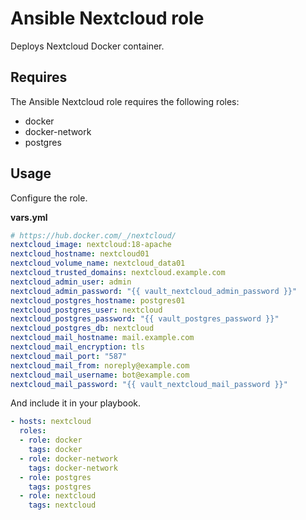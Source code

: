 # Ansible Nextcloud role

Deploys Nextcloud Docker container.

## Requires

The Ansible Nextcloud role requires the following roles:

* docker
* docker-network
* postgres

## Usage

Configure the role.

**vars.yml**

```yml
# https://hub.docker.com/_/nextcloud/
nextcloud_image: nextcloud:18-apache
nextcloud_hostname: nextcloud01
nextcloud_volume_name: nextcloud_data01
nextcloud_trusted_domains: nextcloud.example.com
nextcloud_admin_user: admin
nextcloud_admin_password: "{{ vault_nextcloud_admin_password }}"
nextcloud_postgres_hostname: postgres01
nextcloud_postgres_user: nextcloud
nextcloud_postgres_password: "{{ vault_postgres_password }}"
nextcloud_postgres_db: nextcloud
nextcloud_mail_hostname: mail.example.com
nextcloud_mail_encryption: tls
nextcloud_mail_port: "587"
nextcloud_mail_from: noreply@example.com
nextcloud_mail_username: bot@example.com
nextcloud_mail_password: "{{ vault_nextcloud_mail_password }}"
```

And include it in your playbook.

```yml
- hosts: nextcloud
  roles:
  - role: docker
    tags: docker
  - role: docker-network
    tags: docker-network
  - role: postgres
    tags: postgres
  - role: nextcloud
    tags: nextcloud
```
